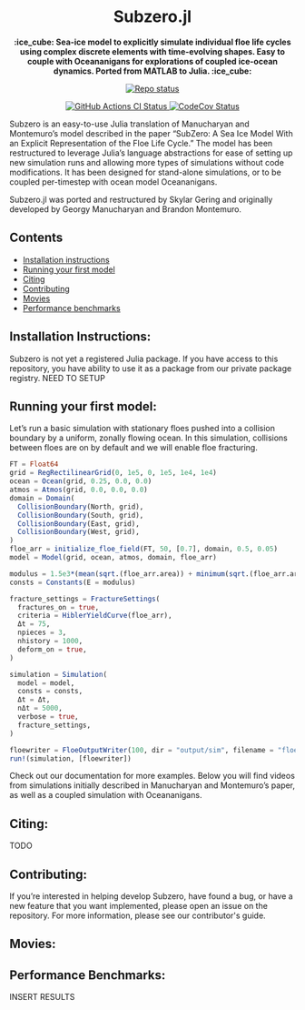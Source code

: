 <!-- Title -->
<h1 align="center">
  Subzero.jl
</h1>

<!-- description -->
<p align="center">
  <strong>:ice_cube: Sea-ice model to explicitly simulate individual floe life cycles using complex discrete elements with time-evolving shapes. Easy to couple with Oceananigans for explorations of coupled ice-ocean dynamics. Ported from MATLAB to Julia. :ice_cube:</strong>
</p>

<!-- Information badges -->
<p align="center">
  <a href="https://www.repostatus.org/#active">
    <img alt="Repo status" src="https://www.repostatus.org/badges/latest/active.svg?style=flat-square" />
  </a>
</p>

<!-- CI/CD badges -->
<p align="center">
  <a href="https://github.com/Caltech-OCTO/Subzero.jl/actions/workflows/CI.yml?query=branch%3Amain">
    <img alt="GitHub Actions CI Status" src="https://github.com/Caltech-OCTO/Subzero.jl/actions/workflows/CI.yml/badge.svg?branch=main">
  </a>
  <a href="https://codecov.io/gh/Caltech-OCTO/Subzero.jl">
    <img alt="CodeCov Status" src="https://codecov.io/gh/Caltech-OCTO/Subzero.jl/branch/main/graph/badge.svg">
  </a>
</p>


Subzero is an easy-to-use Julia translation of Manucharyan and Montemuro’s model described in the paper “SubZero: A Sea Ice Model With an Explicit Representation of the Floe Life Cycle.” The model has been restructured to leverage Julia’s language abstractions for ease of setting up new simulation runs and allowing more types of simulations without code modifications. It has been designed for stand-alone simulations, or to be coupled per-timestep with ocean model Oceananigans.  

Subzero.jl was ported and restructured by Skylar Gering and originally developed by Georgy Manucharyan and Brandon Montemuro.

## Contents

* [Installation instructions](#installation-instructions)
* [Running your first model](#running-your-first-model)
* [Citing](#citing)
* [Contributing](#contributing)
* [Movies](#movies)
* [Performance benchmarks](#performance-benchmarks)

## Installation Instructions:

Subzero is not yet a registered Julia package. If you have access to this repository, you have ability to use it as a package from our private package registry.  NEED TO SETUP 

## Running your first model:

Let’s run a basic simulation with stationary floes pushed into a collision boundary by a uniform, zonally flowing ocean. In this simulation, collisions between floes are on by default and we will enable floe fracturing.  

```julia
FT = Float64
grid = RegRectilinearGrid(0, 1e5, 0, 1e5, 1e4, 1e4) 
ocean = Ocean(grid, 0.25, 0.0, 0.0) 
atmos = Atmos(grid, 0.0, 0.0, 0.0) 
domain = Domain( 
  CollisionBoundary(North, grid), 
  CollisionBoundary(South, grid), 
  CollisionBoundary(East, grid),
  CollisionBoundary(West, grid),
) 
floe_arr = initialize_floe_field(FT, 50, [0.7], domain, 0.5, 0.05) 
model = Model(grid, ocean, atmos, domain, floe_arr) 

modulus = 1.5e3*(mean(sqrt.(floe_arr.area)) + minimum(sqrt.(floe_arr.area))) 
consts = Constants(E = modulus) 

fracture_settings = FractureSettings( 
  fractures_on = true,
  criteria = HiblerYieldCurve(floe_arr),
  Δt = 75,
  npieces = 3,
  nhistory = 1000,
  deform_on = true, 
) 

simulation = Simulation( 
  model = model, 
  consts = consts, 
  Δt = Δt, 
  nΔt = 5000, 
  verbose = true, 
  fracture_settings,
)

floewriter = FloeOutputWriter(100, dir = "output/sim", filename = "floes.jld2", overwrite = true)
run!(simulation, [floewriter])
``` 

Check out our documentation for more examples. Below you will find videos from simulations initially described in Manucharyan and Montemuro’s paper, as well as a coupled simulation with Oceananigans.  

## Citing:
TODO

## Contributing:
If you’re interested in helping develop Subzero, have found a bug, or have a new feature that you want implemented, please open an issue on the repository.  For more information, please see our contributor's guide.  

## Movies:

## Performance Benchmarks: 
INSERT RESULTS
